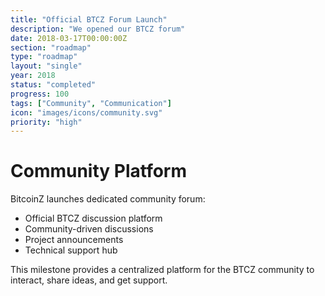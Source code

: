 ```yaml
---
title: "Official BTCZ Forum Launch"
description: "We opened our BTCZ forum"
date: 2018-03-17T00:00:00Z
section: "roadmap"
type: "roadmap"
layout: "single"
year: 2018
status: "completed"
progress: 100
tags: ["Community", "Communication"]
icon: "images/icons/community.svg"
priority: "high"
---
```


# Community Platform

BitcoinZ launches dedicated community forum:
- Official BTCZ discussion platform
- Community-driven discussions
- Project announcements
- Technical support hub

This milestone provides a centralized platform for the BTCZ community to interact, share ideas, and get support.
